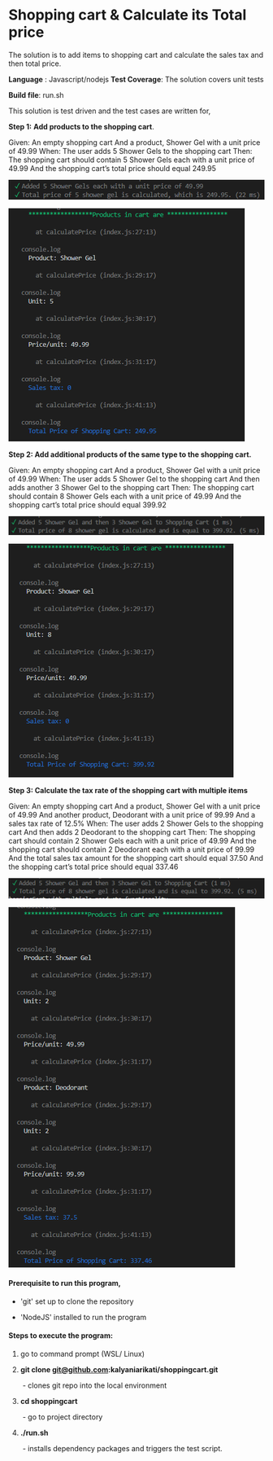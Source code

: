 # Shopping cart & Calculate its Total price

The solution is to add items to shopping cart and calculate the sales tax and then total price. 

**Language** : Javascript/nodejs
**Test Coverage**: The solution covers unit tests

**Build file**: run.sh

This solution is test driven and the test cases are written for,

**Step 1:** **Add products to the shopping cart**.

Given:
An empty shopping cart
And a product, Shower Gel with a unit price of 49.99
When:
The user adds 5 Shower Gels to the shopping cart
Then:
The shopping cart should contain 5 Shower Gels each with a unit price of 49.99
And the shopping cart’s total price should equal 249.95

![1-1](docs/1-1.PNG)



![1-2](docs/1-2.PNG)

**Step 2: Add additional products of the same type to the shopping cart.**

Given:
An empty shopping cart
And a product, Shower Gel with a unit price of 49.99
When:
The user adds 5 Shower Gel to the shopping cart
And then adds another 3 Shower Gel to the shopping cart
Then:
The shopping cart should contain 8 Shower Gels each with a unit price of 49.99
And the shopping cart’s total price should equal 399.92



![2-1](docs/2-1.PNG)

![2-2](docs/2-2.PNG)

**Step 3: Calculate the tax rate of the shopping cart with multiple items**

Given:
An empty shopping cart
And a product, Shower Gel with a unit price of 49.99
And another product, Deodorant with a unit price of 99.99
And a sales tax rate of 12.5%
When:
The user adds 2 Shower Gels to the shopping cart
And then adds 2 Deodorant to the shopping cart
Then:
The shopping cart should contain 2 Shower Gels each with a unit price of 49.99
And the shopping cart should contain 2 Deodorant each with a unit price of 99.99
And the total sales tax amount for the shopping cart should equal 37.50
And the shopping cart’s total price should equal 337.46



![3-1](docs/3-1.PNG)

![3-2](docs/3-2.PNG)

#### Prerequisite to run this program, 

* 'git' set up to clone the repository

* 'NodeJS' installed to run the program 

  

#### Steps to execute the program:

1. go to command prompt (WSL/ Linux)

2. **git clone git@github.com:kalyaniarikati/shoppingcart.git** 

   ​	- clones git repo into the local environment

3. **cd shoppingcart**

   ​	- go to project directory

4. **./run.sh** 

   ​	- installs dependency packages and triggers the test script.

 

